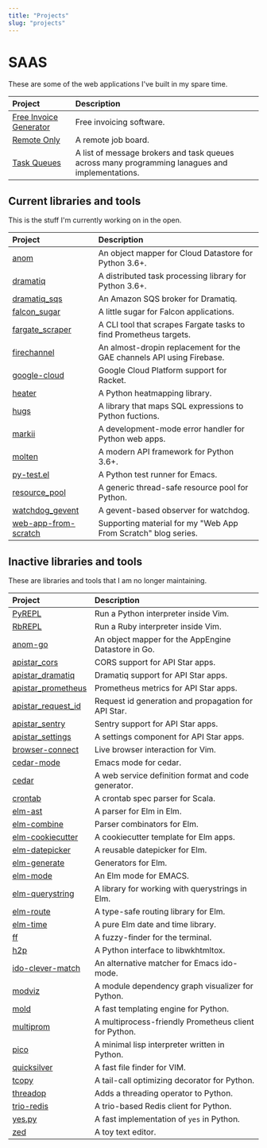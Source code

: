 ```yaml
---
title: "Projects"
slug: "projects"
---
```


# SAAS

These are some of the web applications I've built in my spare time.

| Project                  | Description                                                                                     |
| :---                     | :---                                                                                            |
| [Free Invoice Generator] | Free invoicing software.                                                                        |
| [Remote Only]            | A remote job board.                                                                             |
| [Task Queues]            | A list of message brokers and task queues across many programming lanagues and implementations. |

[Free Invoice Generator]: https://free-invoice-generator.com
[Remote Only]: https://remoteonly.io
[Task Queues]: https://taskqueues.com


## Current libraries and tools

This is the stuff I'm currently working on in the open.

| Project                | Description                                                           |
| :---                   | :---                                                                  |
| [anom]                 | An object mapper for Cloud Datastore for Python 3.6+.                 |
| [dramatiq]             | A distributed task processing library for Python 3.6+.                |
| [dramatiq_sqs]         | An Amazon SQS broker for Dramatiq.                                    |
| [falcon_sugar]         | A little sugar for Falcon applications.                               |
| [fargate_scraper]      | A CLI tool that scrapes Fargate tasks to find Prometheus targets.     |
| [firechannel]          | An almost-dropin replacement for the GAE channels API using Firebase. |
| [google-cloud]         | Google Cloud Platform support for Racket.                             |
| [heater]               | A Python heatmapping library.                                         |
| [hugs]                 | A library that maps SQL expressions to Python fuctions.               |
| [markii]               | A development-mode error handler for Python web apps.                 |
| [molten]               | A modern API framework for Python 3.6+.                               |
| [py-test.el]           | A Python test runner for Emacs.                                       |
| [resource_pool]        | A generic thread-safe resource pool for Python.                       |
| [watchdog_gevent]      | A gevent-based observer for watchdog.                                 |
| [web-app-from-scratch] | Supporting material for my "Web App From Scratch" blog series.        |


## Inactive libraries and tools

These are libraries and tools that I am no longer maintaining.

| Project              | Description                                           |
| :---                 | :---                                                  |
| [PyREPL]             | Run a Python interpreter inside Vim.                  |
| [RbREPL]             | Run a Ruby interpreter inside Vim.                    |
| [anom-go]            | An object mapper for the AppEngine Datastore in Go.   |
| [apistar_cors]       | CORS support for API Star apps.                       |
| [apistar_dramatiq]   | Dramatiq support for API Star apps.                   |
| [apistar_prometheus] | Prometheus metrics for API Star apps.                 |
| [apistar_request_id] | Request id generation and propagation for API Star.   |
| [apistar_sentry]     | Sentry support for API Star apps.                     |
| [apistar_settings]   | A settings component for API Star apps.               |
| [browser-connect]    | Live browser interaction for Vim.                     |
| [cedar-mode]         | Emacs mode for cedar.                                 |
| [cedar]              | A web service definition format and code generator.   |
| [crontab]            | A crontab spec parser for Scala.                      |
| [elm-ast]            | A parser for Elm in Elm.                              |
| [elm-combine]        | Parser combinators for Elm.                           |
| [elm-cookiecutter]   | A cookiecutter template for Elm apps.                 |
| [elm-datepicker]     | A reusable datepicker for Elm.                        |
| [elm-generate]       | Generators for Elm.                                   |
| [elm-mode]           | An Elm mode for EMACS.                                |
| [elm-querystring]    | A library for working with querystrings in Elm.       |
| [elm-route]          | A type-safe routing library for Elm.                  |
| [elm-time]           | A pure Elm date and time library.                     |
| [ff]                 | A fuzzy-finder for the terminal.                      |
| [h2p]                | A Python interface to libwkhtmltox.                   |
| [ido-clever-match]   | An alternative matcher for Emacs ido-mode.            |
| [modviz]             | A module dependency graph visualizer for Python.      |
| [mold]               | A fast templating engine for Python.                  |
| [multiprom]          | A multiprocess-friendly Prometheus client for Python. |
| [pico]               | A minimal lisp interpreter written in Python.         |
| [quicksilver]        | A fast file finder for VIM.                           |
| [tcopy]              | A tail-call optimizing decorator for Python.          |
| [threadop]           | Adds a threading operator to Python.                  |
| [trio-redis]         | A trio-based Redis client for Python.                 |
| [yes.py]             | A fast implementation of `yes` in Python.             |
| [zed]                | A toy text editor.                                    |


[PyREPl]: https://github.com/Bogdanp/pyrepl.vim
[RbREPL]: https://github.com/Bogdanp/rbrepl.vim
[anom-go]: https://github.com/Bogdanp/anom
[anom]: https://anom.defn.io
[apistar_cors]: https://github.com/Bogdanp/apistar_cors
[apistar_dramatiq]: https://github.com/Bogdanp/apistar_dramatiq
[apistar_prometheus]: https://github.com/Bogdanp/apistar_prometheus
[apistar_request_id]: https://github.com/Bogdanp/apistar_request_id
[apistar_sentry]: https://github.com/Bogdanp/apistar_sentry
[apistar_settings]: https://github.com/Bogdanp/apistar_settings
[browser-connect]: https://github.com/Bogdanp/browser-connect.vim
[cedar-mode]: https://github.com/Bogdanp/cedar-mode
[cedar]: https://github.com/Bogdanp/cedar
[crontab]: https://github.com/Bogdanp/crontab
[dramatiq]: https://dramatiq.io
[dramatiq_sqs]: https://github.com/Bogdanp/dramatiq_sqs
[elm-ast]: https://github.com/Bogdanp/elm-ast
[elm-combine]: https://github.com/Bogdanp/elm-combine
[elm-cookiecutter]: https://github.com/Bogdanp/elm-cookiecutter
[elm-datepicker]: https://github.com/Bogdanp/elm-datepicker
[elm-generate]: https://github.com/Bogdanp/elm-generate
[elm-mode]: https://github.com/jcollard/elm-mode
[elm-querystring]: https://github.com/Bogdanp/elm-querystring
[elm-route]: https://github.com/Bogdanp/elm-route
[elm-time]: https://github.com/Bogdanp/elm-time
[falcon_sugar]: https://github.com/Bogdanp/falcon_sugar
[fargate_scraper]: https://github.com/Bogdanp/fargate_scraper
[ff]: https://github.com/Bogdanp/ff
[firechannel]: https://github.com/LeadPages/firechannel
[h2p]: https://github.com/Bogdanp/h2p
[google-cloud]: https://github.com/Bogdanp/google-cloud
[heater]: https://github.com/Bogdanp/heater
[hugs]: https://github.com/Bogdanp/hugs
[ido-clever-match]: https://github.com/Bogdanp/ido-clever-match
[markii]: https://github.com/Bogdanp/markii
[modviz]: https://github.com/Bogdanp/modviz
[mold]: https://github.com/Bogdanp/mold
[molten]: https://moltenframework.com
[multiprom]: https://github.com/Bogdanp/multiprom
[pico]: https://github.com/Bogdanp/pico
[py-test.el]: https://github.com/Bogdanp/py-test.el
[quicksilver]: https://github.com/Bogdanp/quicksilver.vim
[repos]: https://github.com/Bogdanp/repositories
[resource_pool]: https://github.com/Bogdanp/resource_pool
[tcopy]: https://github.com/Bogdanp/tcopy
[threadop]: https://github.com/Bogdanp/threadop
[trio-redis]: https://github.com/Bogdanp/trio-redis
[watchdog_gevent]: https://github.com/Bogdanp/watchdog_gevent
[web-app-from-scratch]: https://github.com/Bogdanp/web-app-from-scratch
[yes.py]: https://github.com/Bogdanp/yes.py
[zed]: https://github.com/Bogdanp/zed
